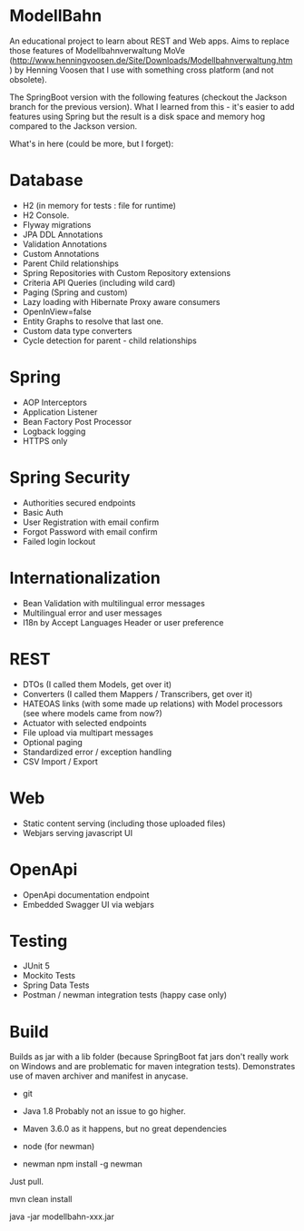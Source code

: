 # ModellBahn

An educational project to learn about REST and Web apps.
Aims to replace those features of Modellbahnverwaltung MoVe (http://www.henningvoosen.de/Site/Downloads/Modellbahnverwaltung.htm) by Henning Voosen that I use with something cross platform (and not obsolete).

The SpringBoot version with the following features (checkout the Jackson branch for the previous version).
What I learned from this - it's easier to add features using Spring but the result is a disk space and memory hog compared to the Jackson version.

What's in here (could be more, but I forget):

# Database

* H2 (in memory for tests : file for runtime)
* H2 Console.
* Flyway migrations
* JPA DDL Annotations
* Validation Annotations
* Custom Annotations
* Parent Child relationships
* Spring Repositories with Custom Repository extensions
* Criteria API Queries (including wild card)
* Paging (Spring and custom)
* Lazy loading with Hibernate Proxy aware consumers
* OpenInView=false
* Entity Graphs to resolve that last one.
* Custom data type converters
* Cycle detection for parent - child relationships

# Spring

* AOP Interceptors
* Application Listener
* Bean Factory Post Processor
* Logback logging
* HTTPS only

# Spring Security

* Authorities secured endpoints
* Basic Auth
* User Registration with email confirm
* Forgot Password with email confirm
* Failed login lockout

# Internationalization

* Bean Validation with multilingual error messages
* Multilingual error and user messages
* I18n by Accept Languages Header or user preference

# REST

* DTOs (I called them Models, get over it)
* Converters (I called them Mappers / Transcribers, get over it)
* HATEOAS links (with some made up relations) with Model processors (see where models came from now?)
* Actuator with selected endpoints
* File upload via multipart messages
* Optional paging
* Standardized error / exception handling
* CSV Import / Export

# Web

* Static content serving (including those uploaded files)
* Webjars serving javascript UI

# OpenApi

* OpenApi documentation endpoint
* Embedded Swagger UI via webjars

# Testing

* JUnit 5
* Mockito Tests
* Spring Data Tests
* Postman / newman integration tests (happy case only)

# Build

Builds as jar with a lib folder (because SpringBoot fat jars don't really work on Windows and are problematic for maven integration tests).
Demonstrates use of maven archiver and manifest in anycase.

* git

* Java 1.8
  Probably not an issue to go higher.
  
* Maven
  3.6.0 as it happens, but no great dependencies
  
* node (for newman)

* newman 
  npm install -g newman

Just pull.

mvn clean install

java -jar modellbahn-xxx.jar
